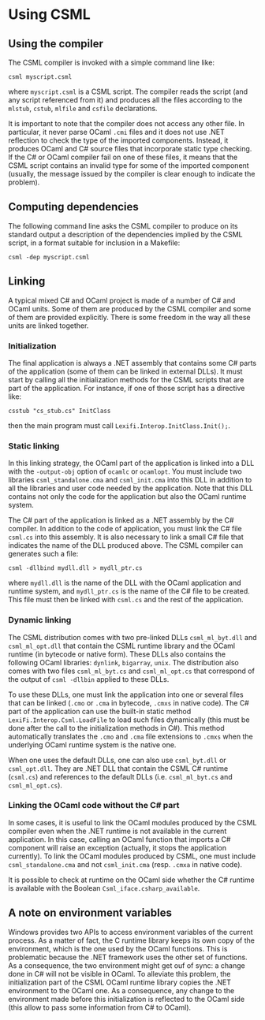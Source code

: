 Using CSML
==========

Using the compiler
------------------

The CSML compiler is invoked with a simple command line like:

    csml myscript.csml

where `myscript.csml` is a CSML script. The compiler reads the script
(and any script referenced from it) and produces all the files
according to the `mlstub`, `cstub`, `mlfile` and `csfile`
declarations.

It is important to note that the compiler does not access any other
file. In particular, it never parse OCaml `.cmi` files and it
does not use .NET reflection to check the type of the imported
components. Instead, it produces OCaml and C# source files that
incorporate static type checking. If the C# or OCaml compiler fail on
one of these files, it means that the CSML script contains an invalid
type for some of the imported component (usually, the message issued by
the compiler is clear enough to indicate the problem).

Computing dependencies
----------------------

The following command line asks the CSML compiler to produce on its
standard output a description of the dependencies implied by the CSML
script, in a format suitable for inclusion in a Makefile:

    csml -dep myscript.csml

Linking
-------

A typical mixed C# and OCaml project is made of a number of C# and
OCaml units. Some of them are produced by the CSML compiler and some of
them are provided explicitly. There is some freedom in the way all these
units are linked together.

### Initialization

The final application is always a .NET assembly that contains some C#
parts of the application (some of them can be linked in external DLLs).
It must start by calling all the initialization methods for the CSML
scripts that are part of the application. For instance, if one of those
script has a directive like:

    csstub "cs_stub.cs" InitClass

then the main program must call `Lexifi.Interop.InitClass.Init();`.

### Static linking

In this linking strategy, the OCaml part of the application is linked
into a DLL with the `-output-obj` option of
`ocamlc` or `ocamlopt`. You must include two
libraries `csml_standalone.cma` and `csml_init.cma` into this DLL in
addition to all the libraries and user code needed by the application.
Note that this DLL contains not only the code for the application but
also the OCaml runtime system.

The C# part of the application is linked as a .NET assembly by the C#
compiler. In addition to the code of application, you must link the C#
file `csml.cs` into this assembly. It is also necessary to
link a small C# file that indicates the name of the DLL produced above.
The CSML compiler can generates such a file:

    csml -dllbind mydll.dll > mydll_ptr.cs

where `mydll.dll` is the name of the DLL with the OCaml application and
runtime system, and `mydll_ptr.cs` is the name of the C# file to be
created. This file must then be linked with `csml.cs` and the
rest of the application.

### Dynamic linking

The CSML distribution comes with two pre-linked DLLs `csml_ml_byt.dll`
and `csml_ml_opt.dll` that contain the CSML runtime library and the
OCaml runtime (in bytecode or native form). These DLLs also contains the
following OCaml libraries: `dynlink`, `bigarray`,
`unix`. The distribution also comes with two files
`csml_ml_byt.cs` and `csml_ml_opt.cs` that correspond of the output of
`csml -dllbin` applied to these DLLs.

To use these DLLs, one must link the application into one or several
files that can be linked (`.cmo` or `.cma` in
bytecode, `.cmxs` in native code). The C# part of the
application can use the built-in static method
`LexiFi.Interop.Csml.LoadFile` to load such files dynamically
(this must be done after the call to the initialization methods in C#).
This method automatically translates the `.cmo` and
`.cma` file extensions to `.cmxs` when the
underlying OCaml runtime system is the native one.

When one uses the default DLLs, one can also use `csml_byt.dll` or
`csml_opt.dll`. They are .NET DLL that contain the CSML C# runtime
(`csml.cs`) and references to the default DLLs (i.e.
`csml_ml_byt.cs` and `csml_ml_opt.cs`).

### Linking the OCaml code without the C# part

In some cases, it is useful to link the OCaml modules produced by the
CSML compiler even when the .NET runtime is not available in the current
application. In this case, calling an OCaml function that imports a C#
component will raise an exception (actually, it stops the application
currently). To link the OCaml modules produced by CSML, one must include
`csml_standalone.cma` and not `csml_init.cma` (resp. `.cmxa` in native
code).

It is possible to check at runtime on the OCaml side whether the C#
runtime is available with the Boolean `Csml_iface.csharp_available`.


A note on environment variables
-------------------------------

Windows provides two APIs to access environment variables of the
current process. As a matter of fact, the C runtime library keeps its
own copy of the environment, which is the one used by the OCaml
functions. This is problematic because the .NET framework uses the
other set of functions. As a consequence, the two environment might
get ouf of sync: a change done in C# will not be visible in OCaml. To
alleviate this problem, the initialization part of the CSML OCaml
runtime library copies the .NET environment to the OCaml one. As a
consequence, any change to the environment made before this
initialization is reflected to the OCaml side (this allow to pass some
information from C# to OCaml).
